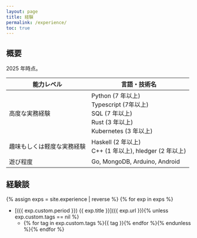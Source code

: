 ```yaml
---
layout: page
title: 経験
permalink: /experience/
toc: true
---
```


## 概要

2025 年時点。

| 能力レベル | 言語・技術名 |
|---|---|
| 高度な実務経験 |  Python (7 年以上)<br>Typescript (7年以上)<br>SQL (7 年以上)<br>Rust (3 年以上)<br>Kubernetes (3 年以上) |
| 趣味もしくは軽度な実務経験 | Haskell (2 年以上)<br>C++ (1 年以上), hledger (2 年以上) |
| 遊び程度 | Go, MongoDB, Arduino, Android |

## 経験談

{% assign exps = site.experience | reverse %}
{% for exp in exps %}
- [({{ exp.custom.period }}) {{ exp.title }}]({{ exp.url }}){% unless exp.custom.tags == nil %}
    - {% for tag in exp.custom.tags %}<span class="tech-tag">{{ tag }}</span>{% endfor %}{% endunless %}{% endfor %}
